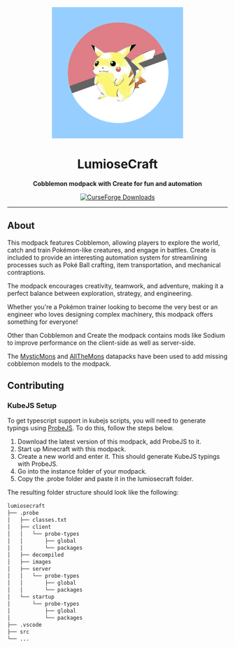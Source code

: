 <div align="center">

<img src="./icon.png" alt="Modpack Icon" width="300" />

# LumioseCraft

**Cobblemon modpack with Create for fun and automation**

[![CurseForge Downloads](https://img.shields.io/curseforge/dt/1233476?style=for-the-badge&label=CurseForge&color=orange&logoColor=orange&labelColor=black&logo=curseforge)](https://www.curseforge.com/minecraft/modpacks/lumiosecraft)

</div>

---

## About

This modpack features Cobblemon, allowing players to explore the world, catch and train Pokémon-like creatures, and engage in battles. Create is included to provide an interesting automation system for streamlining processes such as Poké Ball crafting, item transportation, and mechanical contraptions.

The modpack encourages creativity, teamwork, and adventure, making it a perfect balance between exploration, strategy, and engineering.

Whether you're a Pokémon trainer looking to become the very best or an engineer who loves designing complex machinery, this modpack offers something for everyone!

Other than Cobblemon and Create the modpack contains mods like Sodium to improve performance on the client-side as well as server-side.

The [MysticMons](https://modrinth.com/datapack/mysticmons) and [AllTheMons](https://modrinth.com/datapack/allthemons) datapacks have been used to add missing cobblemon models to the modpack.

## Contributing

### KubeJS Setup

To get typescript support in kubejs scripts, you will need to generate typings using [ProbeJS](https://www.curseforge.com/minecraft/mc-mods/probejs). To do this, follow the steps below.

1. Download the latest version of this modpack, add ProbeJS to it.
2. Start up Minecraft with this modpack.
3. Create a new world and enter it. This should generate KubeJS typings with ProbeJS.
4. Go into the instance folder of your modpack.
5. Copy the .probe folder and paste it in the lumiosecraft folder.

The resulting folder structure should look like the following:

```
lumiosecraft
├── .probe
│   ├── classes.txt
│   ├── client
│   │   └── probe-types
│   │       ├── global
│   │       └── packages
│   ├── decompiled
│   ├── images
│   ├── server
│   │   └── probe-types
│   │       ├── global
│   │       └── packages
│   └── startup
│       └── probe-types
│           ├── global
│           └── packages
├── .vscode
├── src
└── ...
```
